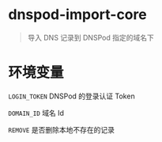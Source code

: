 # dnspod-import-core
> 导入 DNS 记录到 DNSPod 指定的域名下

# 环境变量

`LOGIN_TOKEN` DNSPod 的登录认证 Token

`DOMAIN_ID` 域名 Id

`REMOVE` 是否删除本地不存在的记录